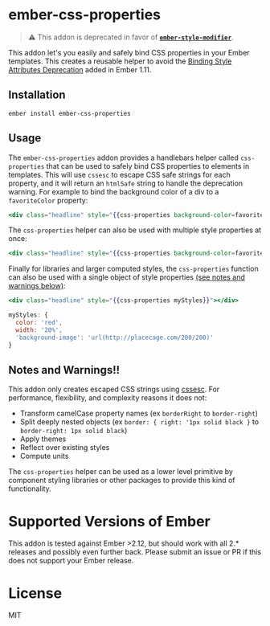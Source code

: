 # ember-css-properties

> ⚠️ This addon is deprecated in favor of [**`ember-style-modifier`**](https://github.com/jelhan/ember-style-modifier).

This addon let's you easily and safely bind CSS properties in your Ember templates.
This creates a reusable helper to avoid the [Binding Style Attributes Deprecation](https://emberjs.com/deprecations/v1.x/#toc_binding-style-attributes) added in Ember 1.11.

## Installation

`ember install ember-css-properties`

## Usage

The `ember-css-properties` addon provides a handlebars helper called `css-properties` that can be used to safely bind CSS properties to elements in templates.
This will use `cssesc` to escape CSS safe strings for each property, and it will return an `htmlSafe` string to handle the deprecation warning.
For example to bind the background color of a div to a `favoriteColor` property:

```hbs
<div class="headline" style="{{css-properties background-color=favoriteColor}}"></div>
```

The `css-properties` helper can also be used with multiple style properties at once:

```hbs
<div class="headline" style="{{css-properties background-color=favoriteColor color=secondFavoriteColor}}"></div>
```

Finally for libraries and larger computed styles, the `css-properties` function can also be used with a single object of style properties [(see notes and warnings below)](#notes-and-warnings):

```hbs
<div class="headline" style="{{css-properties myStyles}}"></div>
```

```js
myStyles: {
  color: 'red',
  width: '20%',
  'background-image': 'url(http://placecage.com/200/200)'
}
```

## Notes and Warnings!!

This addon only creates escaped CSS strings using [cssesc](https://www.npmjs.com/package/cssesc).
For performance, flexibility, and complexity reasons it does not:

- Transform camelCase property names (ex `borderRight` to `border-right`)
- Split deeply nested objects (ex `border: { right: '1px solid black }` to `border-right: 1px solid black`)
- Apply themes
- Reflect over existing styles
- Compute units

The `css-properties` helper can be used as a lower level primitive by component styling libraries or other packages to provide this kind of functionality.

# Supported Versions of Ember

This addon is tested against Ember >2.12, but should work with all 2.\* releases and possibly even further back.
Please submit an issue or PR if this does not support your Ember release.

# License

MIT
